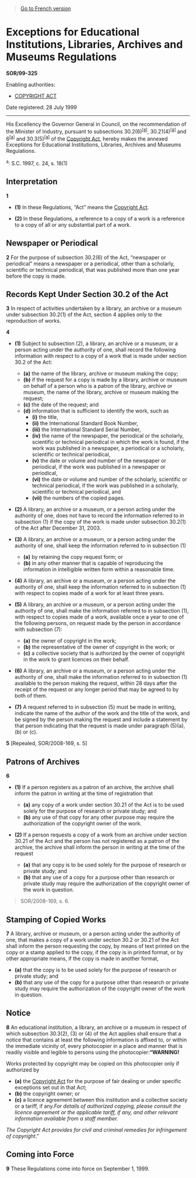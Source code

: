 > [Go to French version](/fr/Règlements/Décrets,%20ordonnances%20et%20règlements%20statutaires/99/325.md)

# Exceptions for Educational Institutions, Libraries, Archives and Museums Regulations

**SOR/99-325**

Enabling authorities: 
- [COPYRIGHT ACT](/en/Acts/Revised%20Statutes%20of%20Canada/C/C-42.md)

Date registered: 28 July 1999

----------

His Excellency the Governor General in Council, on the recommendation of the Minister of Industry, pursuant to subsections 30.2(6)<sup><a href='#footnotea_e'>[a]</a></sup>, 30.21(4)<sup><a href='#footnotea_e'>[a]</a></sup> and 6<sup><a href='#footnotea_e'>[a]</a></sup> and 30.3(5)<sup><a href='#footnotea_e'>[a]</a></sup> of the [Copyright Act](/en/Acts/Revised%20Statutes%20of%20Canada/C/C-42.md), hereby makes the annexed Exceptions for Educational Institutions, Libraries, Archives and Museums Regulations.

<a name='footnotea_e'><sup>a</sup></a>: S.C. 1997, c. 24, s. 18(1)<br />




## Interpretation


**1** 

- **(1)** In these Regulations, “Act” means the [Copyright Act](/en/Acts/Revised%20Statutes%20of%20Canada/C/C-42.md).

- **(2)** In these Regulations, a reference to a copy of a work is a reference to a copy of all or any substantial part of a work.




## Newspaper or Periodical


**2** For the purpose of subsection 30.2(6) of the Act, “newspaper or periodical” means a newspaper or a periodical, other than a scholarly, scientific or technical periodical, that was published more than one year before the copy is made.




## Records Kept Under Section 30.2 of the Act


**3** In respect of activities undertaken by a library, an archive or a museum under subsection 30.2(1) of the Act, section 4 applies only to the reproduction of works.



**4** 

- **(1)** Subject to subsection (2), a library, an archive or a museum, or a person acting under the authority of one, shall record the following information with respect to a copy of a work that is made under section 30.2 of the Act:
	- **(a)** the name of the library, archive or museum making the copy;
	- **(b)** if the request for a copy is made by a library, archive or museum on behalf of a person who is a patron of the library, archive or museum, the name of the library, archive or museum making the request;
	- **(c)** the date of the request; and
	- **(d)** information that is sufficient to identify the work, such as
		- **(i)** the title,
		- **(ii)** the International Standard Book Number,
		- **(iii)** the International Standard Serial Number,
		- **(iv)** the name of the newspaper, the periodical or the scholarly, scientific or technical periodical in which the work is found, if the work was published in a newspaper, a periodical or a scholarly, scientific or technical periodical,
		- **(v)** the date or volume and number of the newspaper or periodical, if the work was published in a newspaper or periodical,
		- **(vi)** the date or volume and number of the scholarly, scientific or technical periodical, if the work was published in a scholarly, scientific or technical periodical, and
		- **(vii)** the numbers of the copied pages.

- **(2)** A library, an archive or a museum, or a person acting under the authority of one, does not have to record the information referred to in subsection (1) if the copy of the work is made under subsection 30.2(1) of the Act after December 31, 2003.

- **(3)** A library, an archive or a museum, or a person acting under the authority of one, shall keep the information referred to in subsection (1)
	- **(a)** by retaining the copy request form; or
	- **(b)** in any other manner that is capable of reproducing the information in intelligible written form within a reasonable time.

- **(4)** A library, an archive or a museum, or a person acting under the authority of one, shall keep the information referred to in subsection (1) with respect to copies made of a work for at least three years.

- **(5)** A library, an archive or a museum, or a person acting under the authority of one, shall make the information referred to in subsection (1), with respect to copies made of a work, available once a year to one of the following persons, on request made by the person in accordance with subsection (7):
	- **(a)** the owner of copyright in the work;
	- **(b)** the representative of the owner of copyright in the work; or
	- **(c)** a collective society that is authorized by the owner of copyright in the work to grant licences on their behalf.

- **(6)** A library, an archive or a museum, or a person acting under the authority of one, shall make the information referred to in subsection (1) available to the person making the request, within 28 days after the receipt of the request or any longer period that may be agreed to by both of them.

- **(7)** A request referred to in subsection (5) must be made in writing, indicate the name of the author of the work and the title of the work, and be signed by the person making the request and include a statement by that person indicating that the request is made under paragraph (5)(a), (b) or (c).



**5** [Repealed, SOR/2008-169, s. 5]




## Patrons of Archives


**6** 

- **(1)** If a person registers as a patron of an archive, the archive shall inform the patron in writing at the time of registration that
	- **(a)** any copy of a work under section 30.21 of the Act is to be used solely for the purpose of research or private study; and
	- **(b)** any use of that copy for any other purpose may require the authorization of the copyright owner of the work.

- **(2)** If a person requests a copy of a work from an archive under section 30.21 of the Act and the person has not registered as a patron of the archive, the archive shall inform the person in writing at the time of the request
	- **(a)** that any copy is to be used solely for the purpose of research or private study; and
	- **(b)** that any use of a copy for a purpose other than research or private study may require the authorization of the copyright owner of the work in question.
> SOR/2008-169, s. 6.





## Stamping of Copied Works


**7** A library, archive or museum, or a person acting under the authority of one, that makes a copy of a work under section 30.2 or 30.21 of the Act shall inform the person requesting the copy, by means of text printed on the copy or a stamp applied to the copy, if the copy is in printed format, or by other appropriate means, if the copy is made in another format,
- **(a)** that the copy is to be used solely for the purpose of research or private study; and
- **(b)** that any use of the copy for a purpose other than research or private study may require the authorization of the copyright owner of the work in question.




## Notice


**8** An educational institution, a library, an archive or a museum in respect of which subsection 30.3(2), (3) or (4) of the Act applies shall ensure that a notice that contains at least the following information is affixed to, or within the immediate vicinity of, every photocopier in a place and manner that is readily visible and legible to persons using the photocopier:**“WARNING!**

Works protected by copyright may be copied on this photocopier only if authorized by


- **(a)** the [Copyright Act](/en/Acts/Revised%20Statutes%20of%20Canada/C/C-42.md) for the purpose of fair dealing or under specific exceptions set out in that Act;
- **(b)** the copyright owner; or
- **(c)** a licence agreement between this institution and a collective society or a tariff, if any.*For details of authorized copying, please consult the licence agreement or the applicable tariff, if any, and other relevant information available from a staff member.*

*The Copyright Act provides for civil and criminal remedies for infringement of copyright*.”






## Coming into Force


**9** These Regulations come into force on September 1, 1999.


